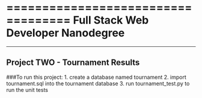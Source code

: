 ===================================
Full Stack Web Developer Nanodegree
===================================

-----------------------------------
Project TWO - Tournament Results
-----------------------------------

###To run this project:
	1. create a database named tournament
	2. import tournament.sql into the tournament database
	3. run tournament_test.py to run the unit tests

